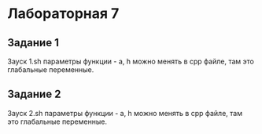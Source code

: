 # Лабораторная 7

## Задание 1

Зауск 1.sh параметры функции - a, h можно менять в cpp файле, там это глабальные переменные.

## Задание 2

Зауск 2.sh параметры функции - a, h можно менять в cpp файле, там это глабальные переменные.

